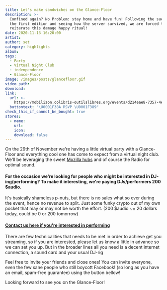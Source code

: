 ```yaml
---
title: Let's make sandwiches on the Glance-Floor
description: >-
  Confined again? No Problem: stay home and have fun! Following the success of
  the first edition and seeing how the server survived, we are forced to
  reiterate this damage happy ritual!
date: 2020-11-13 16:20:00
artist:
author: set
category: highlights
album:
tags:
  - Party
  - Virtual Night Club
  - indenpendence
  - Glance-Floor
image: /images/posts/glancefloor.gif
video_path:
download:
link:
  url: >-
    https://mobilizon.colibris-outilslibres.org/events/d214eae8-7357-4e36-a561-fcc09fa3fa2f
  buttontext: "\U0001F38A RSVP \U0001F389"
check_this_if_cannot_be_bought: true
stores:
  - name:
    url:
    icon:
    download: false
---
```


On the 29th of November we're having a little virtual party with a Glance-Floor and everything cool one has come to expect from a virtual night club. We'll be leveraging the sweet [Mozilla hubs](https://hubs.mozilla.com/) and of course the Radio for optimal sound.

#### For the occasion we're looking for people who might be interested in DJ-ing/performing? To make it interesting, we're paying DJs/performers 200 $audio.

It's basically shameless p-nuts, but there is no sales what so ever during the event, hence no revenue to split. Just some funky crypto out of my own pocket that may or may not be worth the effort. (200 $audio ~= 20 dollars today, could be 0 or 200 tomorrow)

#### [Contact us here if you're interested in performing](mailto:info+glancefloor@basspistol.com)

There are few technicalities that needs to be met in order to achieve get you streaming, so if you are interested, please let us know a little in advance so we can set you up. But in the broader lines all you need is a decent internet connection, a sound card and your usual DJ-rig

Feel free to invite your friends and close ones\! You can invite everyone, even the few sane people who still boycott Facebook\! (so long as you have an email, spam-free guarantee) using the button bellow\!

Looking forward to see you on the Glance-Floor\!